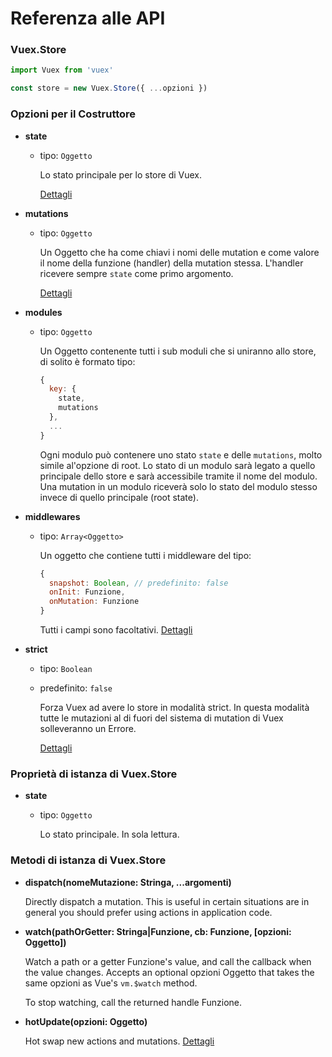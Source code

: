 # Referenza alle API

### Vuex.Store

``` js
import Vuex from 'vuex'

const store = new Vuex.Store({ ...opzioni })
```

### Opzioni per il Costruttore

- **state**

  - tipo: `Oggetto`

    Lo stato principale per lo store di Vuex.

    [Dettagli](state.md)

- **mutations**

  - tipo: `Oggetto`

    Un Oggetto che ha come chiavi i nomi delle mutation e come valore il nome della funzione (handler) della mutation stessa. L'handler ricevere sempre `state` come primo argomento.

    [Dettagli](mutations.md)

- **modules**

  - tipo: `Oggetto`

    Un  Oggetto contenente tutti i sub moduli che si uniranno allo store, di solito è formato tipo:

    ``` js
    {
      key: {
        state,
        mutations
      },
      ...
    }
    ```

    Ogni modulo può contenere uno stato `state` e delle `mutations`, molto simile al'opzione di root. Lo stato di un modulo sarà legato a quello principale dello store e sarà accessibile tramite il nome del modulo. Una mutation in un modulo riceverà solo lo stato del modulo stesso invece di quello principale (root state).

- **middlewares**

  - tipo: `Array<Oggetto>`

    Un oggetto che contiene tutti i middleware del tipo:

    ``` js
    {
      snapshot: Boolean, // predefinito: false
      onInit: Funzione,
      onMutation: Funzione
    }
    ```

    Tutti i campi sono facoltativi. [Dettagli](middlewares.md)

- **strict**

  - tipo: `Boolean`
  - predefinito: `false`

    Forza Vuex ad avere lo store in modalità strict. In questa modalità tutte le mutazioni al di fuori del sistema di mutation di Vuex solleveranno un Errore.

    [Dettagli](strict.md)

### Proprietà di istanza di Vuex.Store

- **state**

  - tipo: `Oggetto`

    Lo stato principale. In sola lettura.

### Metodi di istanza di Vuex.Store

- **dispatch(nomeMutazione: Stringa, ...argomenti)**

  Directly dispatch a mutation. This is useful in certain situations are in general you should prefer using actions in application code.

- **watch(pathOrGetter: Stringa|Funzione, cb: Funzione, [opzioni: Oggetto])**

  Watch a path or a getter Funzione's value, and call the callback when the value changes. Accepts an optional opzioni Oggetto that takes the same opzioni as Vue's `vm.$watch` method.

  To stop watching, call the returned handle Funzione.

- **hotUpdate(opzioni: Oggetto)**

  Hot swap new actions and mutations. [Dettagli](hot-reload.md)
